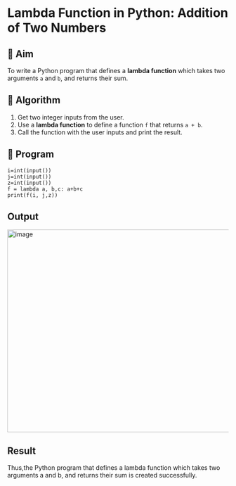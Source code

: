 # Lambda Function in Python: Addition of Two Numbers

## 🎯 Aim
To write a Python program that defines a **lambda function** which takes two arguments `a` and `b`, and returns their sum.

## 🧠 Algorithm
1. Get two integer inputs from the user.
2. Use a **lambda function** to define a function `f` that returns `a + b`.
3. Call the function with the user inputs and print the result.

## 🧾 Program
```
i=int(input())
j=int(input())
z=int(input())
f = lambda a, b,c: a+b+c
print(f(i, j,z))
```

## Output
<img width="600" height="461" alt="image" src="https://github.com/user-attachments/assets/a76f761f-6679-4f31-b16e-dc003f52079c" />

## Result
Thus,the Python program that defines a lambda function which takes two arguments a and b, and returns their sum is created successfully.

